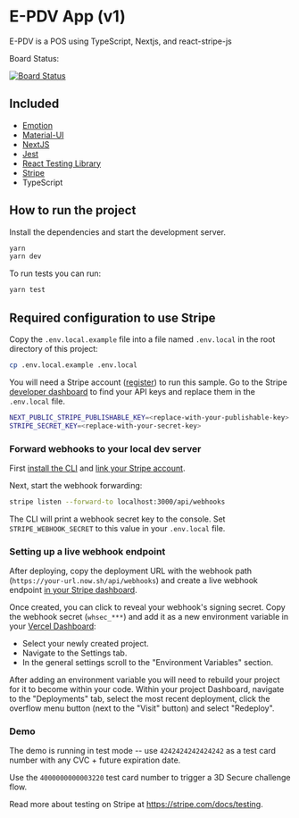 # E-PDV App (v1)

E-PDV is a POS using TypeScript, Nextjs, and react-stripe-js

Board Status: 

[![Board Status](https://dev.azure.com/DEVIII2021/6f3d04ba-6de8-4fab-b27c-24fef227c9b6/8371c6d6-8191-4e65-b628-8427df26c063/_apis/work/boardbadge/cab0b06f-1f3e-4d90-b789-1c92421b1eb7?columnOptions=1)](https://dev.azure.com/DEVIII2021/6f3d04ba-6de8-4fab-b27c-24fef227c9b6/_boards/board/t/8371c6d6-8191-4e65-b628-8427df26c063/Microsoft.RequirementCategory/)

## Included

- [Emotion](https://emotion.sh/docs/introduction)
- [Material-UI](https://next.material-ui.com/)
- [NextJS](https://nextjs.org/)
- [Jest](https://jestjs.io)
- [React Testing Library](https://testing-library.com/docs/react-testing-library/intro/)
- [Stripe](https://stripe.com/)
- TypeScript

## How to run the project

Install the dependencies and start the development server.

```bash
yarn
yarn dev
```

To run tests you can run:

```bash
yarn test
```

## Required configuration to use Stripe

Copy the `.env.local.example` file into a file named `.env.local` in the root directory of this project:

```bash
cp .env.local.example .env.local
```

You will need a Stripe account ([register](https://dashboard.stripe.com/register)) to run this sample. Go to the Stripe [developer dashboard](https://stripe.com/docs/development#api-keys) to find your API keys and replace them in the `.env.local` file.

```bash
NEXT_PUBLIC_STRIPE_PUBLISHABLE_KEY=<replace-with-your-publishable-key>
STRIPE_SECRET_KEY=<replace-with-your-secret-key>
```

### Forward webhooks to your local dev server

First [install the CLI](https://stripe.com/docs/stripe-cli) and [link your Stripe account](https://stripe.com/docs/stripe-cli#link-account).

Next, start the webhook forwarding:

```bash
stripe listen --forward-to localhost:3000/api/webhooks
```

The CLI will print a webhook secret key to the console. Set `STRIPE_WEBHOOK_SECRET` to this value in your `.env.local` file.

### Setting up a live webhook endpoint

After deploying, copy the deployment URL with the webhook path (`https://your-url.now.sh/api/webhooks`) and create a live webhook endpoint [in your Stripe dashboard](https://stripe.com/docs/webhooks/setup#configure-webhook-settings).

Once created, you can click to reveal your webhook's signing secret. Copy the webhook secret (`whsec_***`) and add it as a new environment variable in your [Vercel Dashboard](https://vercel.com/dashboard):

- Select your newly created project.
- Navigate to the Settings tab.
- In the general settings scroll to the "Environment Variables" section.

After adding an environment variable you will need to rebuild your project for it to become within your code. Within your project Dashboard, navigate to the "Deployments" tab, select the most recent deployment, click the overflow menu button (next to the "Visit" button) and select "Redeploy".

### Demo

The demo is running in test mode -- use `4242424242424242` as a test card number with any CVC + future expiration date.

Use the `4000000000003220` test card number to trigger a 3D Secure challenge flow.

Read more about testing on Stripe at https://stripe.com/docs/testing.

